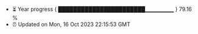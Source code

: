 - ⏳ Year progress { ███████████████████████▁▁▁▁▁▁▁ } 79.16 %
- ⏰ Updated on Mon, 16 Oct 2023 22:15:53 GMT

